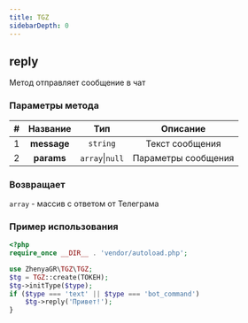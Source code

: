 ```yaml
---
title: TGZ
sidebarDepth: 0
---
```


## reply
Метод отправляет сообщение в чат

### Параметры метода
| # |  Название   |       Тип       |      Описание       |
|:-:|:-----------:|:---------------:|:-------------------:|
| 1 | **message** |    `string`     |   Текст сообщения   |
| 2 | **params**  | `array`\|`null` | Параметры сообщения |

### Возвращает
`array` - массив с ответом от Телеграма

### Пример использования
```php
<?php
require_once __DIR__ . 'vendor/autoload.php';

use ZhenyaGR\TGZ\TGZ;
$tg = TGZ::create(ТОКЕН);
$tg->initType($type);
if ($type === 'text' || $type === 'bot_command')
    $tg->reply('Привет!');
}
```